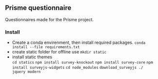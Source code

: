 ## Prisme questionnaire
Questionnaires made for the Prisme project. 
### Install
- Create a conda envirenment, then install required packages.
`conda install --file requirements.txt`
- create static folder for offline use
`mkdir static`
- install static themes   
`cd statics`
`npm install survey-knockout`
`npm install survey-core`
`npm install surveyjs-widgets`
`cd node_modules`
`download_surveyjs ./ jquery modern`
